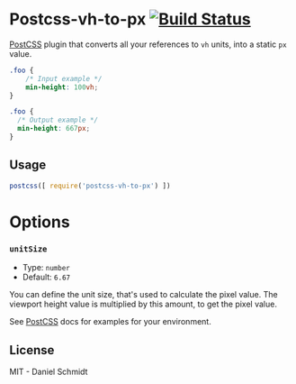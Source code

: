 # Postcss-vh-to-px [![Build Status](https://travis-ci.org/thebuilder/postcss-vh-to-px.svg?branch=master)](https://travis-ci.org/thebuilder/postcss-vh-to-px)

[PostCSS] plugin that converts all your references to `vh` units, into a static `px` value.

[PostCSS]: https://github.com/postcss/postcss
[ci-img]:  https://travis-ci.org/postcss-vh-to-px.svg
[ci]:      https://travis-ci.org/postcss-vh-to-px

```css
.foo {
    /* Input example */
    min-height: 100vh;
}
```

```css
.foo {
  /* Output example */
  min-height: 667px;
}
```

## Usage

```js
postcss([ require('postcss-vh-to-px') ])
```

# Options

### `unitSize`

- Type: `number`
- Default: `6.67`

You can define the unit size, that's used to calculate the pixel value.
The viewport height value is multiplied by this amount, to get the pixel value.


See [PostCSS] docs for examples for your environment.

## License

MIT - Daniel Schmidt
